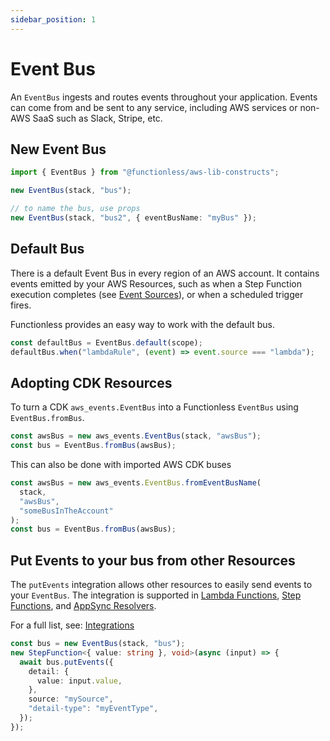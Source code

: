 ```yaml
---
sidebar_position: 1
---
```


# Event Bus

An `EventBus` ingests and routes events throughout your application. Events can come from and be sent to any service, including AWS services or non-AWS SaaS such as Slack, Stripe, etc.

## New Event Bus

```ts
import { EventBus } from "@functionless/aws-lib-constructs";

new EventBus(stack, "bus");

// to name the bus, use props
new EventBus(stack, "bus2", { eventBusName: "myBus" });
```

## Default Bus

There is a default Event Bus in every region of an AWS account. It contains events emitted by your AWS Resources, such as when a Step Function execution completes (see [Event Sources](./event-sources#resources-with-event-sources)), or when a scheduled trigger fires.

Functionless provides an easy way to work with the default bus.

```ts
const defaultBus = EventBus.default(scope);
defaultBus.when("lambdaRule", (event) => event.source === "lambda");
```

## Adopting CDK Resources

To turn a CDK `aws_events.EventBus` into a Functionless `EventBus` using `EventBus.fromBus`.

```ts
const awsBus = new aws_events.EventBus(stack, "awsBus");
const bus = EventBus.fromBus(awsBus);
```

This can also be done with imported AWS CDK buses

```ts
const awsBus = new aws_events.EventBus.fromEventBusName(
  stack,
  "awsBus",
  "someBusInTheAccount"
);
const bus = EventBus.fromBus(awsBus);
```

## Put Events to your bus from other Resources

The `putEvents` integration allows other resources to easily send events to your `EventBus`. The integration is supported in [Lambda Functions](../function), [Step Functions](../step-function), and [AppSync Resolvers](../appsync).

For a full list, see: [Integrations](./integrations#to-eventbus)

```ts
const bus = new EventBus(stack, "bus");
new StepFunction<{ value: string }, void>(async (input) => {
  await bus.putEvents({
    detail: {
      value: input.value,
    },
    source: "mySource",
    "detail-type": "myEventType",
  });
});
```
